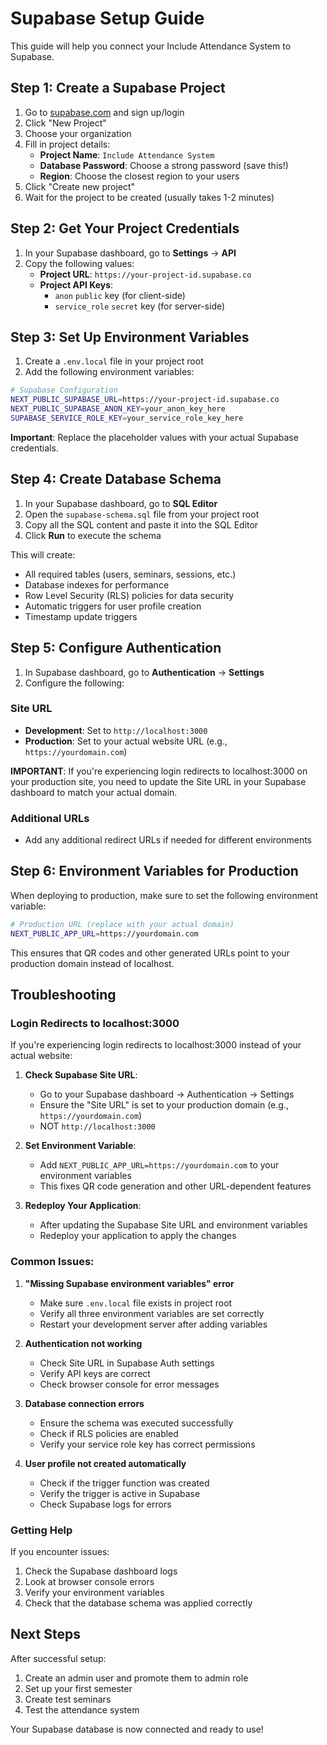 # Supabase Setup Guide

This guide will help you connect your Include Attendance System to Supabase.

## Step 1: Create a Supabase Project

1. Go to [supabase.com](https://supabase.com) and sign up/login
2. Click "New Project"
3. Choose your organization
4. Fill in project details:
   - **Project Name**: `Include Attendance System`
   - **Database Password**: Choose a strong password (save this!)
   - **Region**: Choose the closest region to your users
5. Click "Create new project"
6. Wait for the project to be created (usually takes 1-2 minutes)

## Step 2: Get Your Project Credentials

1. In your Supabase dashboard, go to **Settings** → **API**
2. Copy the following values:
   - **Project URL**: `https://your-project-id.supabase.co`
   - **Project API Keys**:
     - `anon` `public` key (for client-side)
     - `service_role` `secret` key (for server-side)

## Step 3: Set Up Environment Variables

1. Create a `.env.local` file in your project root
2. Add the following environment variables:

```bash
# Supabase Configuration
NEXT_PUBLIC_SUPABASE_URL=https://your-project-id.supabase.co
NEXT_PUBLIC_SUPABASE_ANON_KEY=your_anon_key_here
SUPABASE_SERVICE_ROLE_KEY=your_service_role_key_here
```

**Important**: Replace the placeholder values with your actual Supabase credentials.

## Step 4: Create Database Schema

1. In your Supabase dashboard, go to **SQL Editor**
2. Open the `supabase-schema.sql` file from your project root
3. Copy all the SQL content and paste it into the SQL Editor
4. Click **Run** to execute the schema

This will create:
- All required tables (users, seminars, sessions, etc.)
- Database indexes for performance
- Row Level Security (RLS) policies for data security
- Automatic triggers for user profile creation
- Timestamp update triggers

## Step 5: Configure Authentication

1. In Supabase dashboard, go to **Authentication** → **Settings**
2. Configure the following:

### Site URL
- **Development**: Set to `http://localhost:3000`
- **Production**: Set to your actual website URL (e.g., `https://yourdomain.com`)

**IMPORTANT**: If you're experiencing login redirects to localhost:3000 on your production site, you need to update the Site URL in your Supabase dashboard to match your actual domain.

### Additional URLs
- Add any additional redirect URLs if needed for different environments

## Step 6: Environment Variables for Production

When deploying to production, make sure to set the following environment variable:

```bash
# Production URL (replace with your actual domain)
NEXT_PUBLIC_APP_URL=https://yourdomain.com
```

This ensures that QR codes and other generated URLs point to your production domain instead of localhost.

## Troubleshooting

### Login Redirects to localhost:3000

If you're experiencing login redirects to localhost:3000 instead of your actual website:

1. **Check Supabase Site URL**: 
   - Go to your Supabase dashboard → Authentication → Settings
   - Ensure the "Site URL" is set to your production domain (e.g., `https://yourdomain.com`)
   - NOT `http://localhost:3000`

2. **Set Environment Variable**:
   - Add `NEXT_PUBLIC_APP_URL=https://yourdomain.com` to your environment variables
   - This fixes QR code generation and other URL-dependent features

3. **Redeploy Your Application**:
   - After updating the Supabase Site URL and environment variables
   - Redeploy your application to apply the changes

### Common Issues:

1. **"Missing Supabase environment variables" error**
   - Make sure `.env.local` file exists in project root
   - Verify all three environment variables are set correctly
   - Restart your development server after adding variables

2. **Authentication not working**
   - Check Site URL in Supabase Auth settings
   - Verify API keys are correct
   - Check browser console for error messages

3. **Database connection errors**
   - Ensure the schema was executed successfully
   - Check if RLS policies are enabled
   - Verify your service role key has correct permissions

4. **User profile not created automatically**
   - Check if the trigger function was created
   - Verify the trigger is active in Supabase
   - Check Supabase logs for errors

### Getting Help

If you encounter issues:
1. Check the Supabase dashboard logs
2. Look at browser console errors
3. Verify your environment variables
4. Check that the database schema was applied correctly

## Next Steps

After successful setup:
1. Create an admin user and promote them to admin role
2. Set up your first semester
3. Create test seminars
4. Test the attendance system

Your Supabase database is now connected and ready to use! 